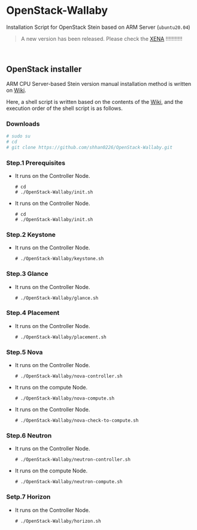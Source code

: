 # OpenStack-Wallaby
Installation Script for OpenStack Stein based on ARM Server (`ubuntu20.04`)

> A new version has been released. Please check the [XENA](https://github.com/shhan0226/OpenStack-Xena) !!!!!!!!!!!

</br>
 
## OpenStack installer

ARM CPU Server-based Stein version manual installation method is written on [Wiki](https://github.com/shhan0226/Project-OpenStack/wiki).

Here, a shell script is written based on the contents of the [Wiki](https://github.com/shhan0226/Project-OpenStack/wiki), and the execution order of the shell script is as follows.

### Downloads
```bash
# sudo su
# cd
# git clone https://github.com/shhan0226/OpenStack-Wallaby.git
```

### Step.1 Prerequisites
- It runs on the Controller Node.
  ```
  # cd
  # ./OpenStack-Wallaby/init.sh
  ```

- It runs on the Controller Node.
  ```
  # cd 
  # ./OpenStack-Wallaby/init.sh
  ```

### Step.2 Keystone
- It runs on the Controller Node.
  ```
  # ./OpenStack-Wallaby/keystone.sh
  ```

### Step.3 Glance
- It runs on the Controller Node.
  ```
  # ./OpenStack-Wallaby/glance.sh
  ```

### Step.4 Placement
- It runs on the Controller Node.
  ```
  # ./OpenStack-Wallaby/placement.sh
  ```

### Step.5 Nova
- It runs on the Controller Node.
  ```
  # ./OpenStack-Wallaby/nova-controller.sh
  ```

- It runs on the compute Node.
  ```
  # ./OpenStack-Wallaby/nova-compute.sh
  ```

- It runs on the Controller Node.
  ```
  # ./OpenStack-Wallaby/nova-check-to-compute.sh
  ```

### Step.6 Neutron
- It runs on the Controller Node.
  ```
  # ./OpenStack-Wallaby/neutron-controller.sh
  ```

- It runs on the compute Node.
  ```
  # ./OpenStack-Wallaby/neutron-compute.sh
  ```

### Setp.7 Horizon
- It runs on the Controller Node.
  ```
  # ./OpenStack-Wallaby/horizon.sh
  ```

